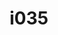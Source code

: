 ---
title: i035
text: Do you lean toward
options:
  a: 
    text: Making decisions and sticking with them 
    dimension: J
  b:
    text: Gathering more data before committing
    dimension: P
---